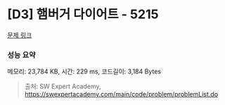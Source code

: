 # [D3] 햄버거 다이어트 - 5215 

[문제 링크](https://swexpertacademy.com/main/code/problem/problemDetail.do?contestProbId=AWT-lPB6dHUDFAVT) 

### 성능 요약

메모리: 23,784 KB, 시간: 229 ms, 코드길이: 3,184 Bytes



> 출처: SW Expert Academy, https://swexpertacademy.com/main/code/problem/problemList.do